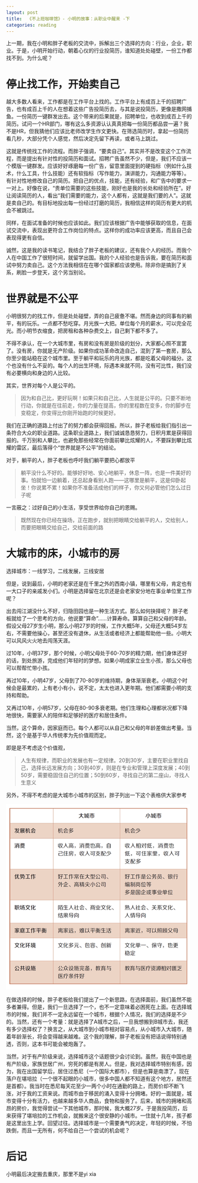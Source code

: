 ```yaml
---
layout: post
title:  《不上班咖啡馆》- 小明的故事：从职业中醒来 -下
categories: reading
---
```


上一期，我在小明和胖子老板的交流中，拆解出三个选择的方向：行业，企业，职业。于是，小明开始行动，朝着心仪的行业投简历，谁知道处处碰壁，一份工作都找不到。为什么呢？ 

# 停止找工作，开始卖自己

越大多数人看来，工作都是在工作平台上找的。工作平台上有成百上千的招聘广告，也有成百上千的人在想着这些广告投简历去，与其是说投简历，更像是撒网捕鱼。一份简历一键群发出去。这个带来的后果就是，招聘单位，也收到成百上千的简历。试问一个HR部门，哪有这么多资源认认真真把每一份简历都品尝一遍？我不是HR，但我猜他们应该比老师改学生作文更快。在筛选简历时，拿起一份简历看几秒，大部分凭个人感觉，然后决定先留下再读，或者马上跳过。

这就是传统找工作的流程。而胖子强调，“要卖自己”。其实并不是改变这个工作流程，而是提出有针对性的投简历和面试。招聘广告虽然不少，但是，我们不应该一个模版一键群发。应该好好琢磨每一份广告，留意里面提到的硬指标（例如什么技术，什么工具，什么技能）还有软指标（写作能力，演讲能力，沟通能力等等）。有针对性地修改自己的简历。把自己的优点，技能，还有经验，和广告中的要求一一对上。好像在说，“贵单位需要的这些技能，刚好也是我的长处和经验所在”。好让阅读简历的人，看出“我们需要的能力，这个人都有，这就是我们要的人”。这就是卖自己的。有目标地投出每一份经过打磨的简历，我相信这样的简历有更大的机会不被跳过。

同样，在面试准备的时候也应该如此。我们应该根据广告中能够获取的信息，在面试交流中，表现出更符合工作岗位的特点。这样你的成功率应该更高，而且自己会表现得更有自信。

诚然，这是我的读书笔记，我结合了胖子老板的建议，还有我个人的经历。而我个人在中国工作了很短时间，就留学出国。我的个人经验也是告诉我，要在简历和面试中努力卖自己。这个方法我相信在在哪个国家都应该使用。除非你是搞到了关系，刷脸一步登天，这个另当别论。


# 世界就是不公平

小明很努力的找工作，但是处处碰壁，弄的自己疲惫不堪。然而身边的同事有的躺平，有的玩乐。一点都不愁吃穿。月光族一大把。单位每个月的薪水，可以完全花光。而小明节衣缩食，把房租和各种杂费交上，自己剩下都不多了。

不得不承认，在一个大城市里，有房和没有房是阶级的划分，大家都心照不宣罢了。没有房，你就是无产阶级。如果你成功革命改造自己，混到了第一套房，那么你至少能站稳在这个城市里。至于躺平和玩乐的月光族，都是吃着父母的福分。这个也没有什么不妥的。每个人的出生环境，际遇本来就不同，没有可比性，我们没有必要横向和身边的人比较。


其实，世界对每个人是公平的。

> 因为和自己比，更好玩啊！如果只和自己比，人生就是公平的。只要不断地行动，你就是在往前走，你的力量在提高，你的里程数在变多，你的脚步在变稳定，你变得比你刚开始跑的时候更好。

我们在正确的道路上付出了的努力都会获得回报。所以，胖子老板给我们指引出一条符合大众的职业道路。这条职业道路上，我们诚诚恳恳努力，日积月累是获得回报的。千万别和人攀比，也避免那些经常在你面前攀比炫耀的人，不要踩到攀比炫耀的雷区，最后落得个“世界就是不公平”的结论。

对于，躺平的人，胖子老板也呼吁我们躺平要把心都放平

> 躺平没什么不好的。能够好好地、安心地躺平，休息一阵，也是一件美好的事。怕就怕一边躺着，还总起身看别人跑——这哪里是躺平，这是仰卧起坐！你说累不累！如果你不准备活成他们的样子，你又何必管他们怎么过日子呢

一言蔽之：过好自己的小生活，享受世界给你自己的恩赐。

> 既然现在你已经在操场，正在跑步，就别把眼睛交给躺平的人，交给别人，而要把眼睛交给自己，交给前面的路

# 大城市的床，小城市的房

选择城市：一线学习，二线发展，三线安居

但是，说到最后，小明的老家还是在千里之外的西南小镇，哪里有父母，肯定也有一大口子的亲戚发小们。小明是选择留在北京还是会老家安分地在事业单位里工作呢？

出去闯江湖没什么不好，归隐田园也是一种生活方式。那么如何抉择呢？ 胖子老板就给了一个思考的方向，他说要“算命”……计算寿命。算算自己和父母的年龄。假设父母27岁生小明，那么小明27岁的时候，工作大概5年，父母还大概54岁左右，不需要他操心，甚至还没有退休，从生活或者经济上都能帮助他一些。小明大可以风风火火地去闯荡天涯。

过10年，小明37岁，那个时候，小明父母处于60-70岁的精力期，他们身体还好的话，到处旅游，完成他们年轻时的梦想。如果小明成家立业生小孩，那么父母也可以帮帮忙带小孩。

再过10年，小明47岁，父母到了70-80岁的维持期，身体渐渐衰老。小明这个时候会是最累的，上有老小有小，说不定，太太也进入更年期。他们都需要小明的支持和帮助。

又再过10年，小明57岁，父母在80-90多衰老期。他们生理和心理都状况都下降地很快，需要家人的陪伴和足够好的医疗和居住条件。

当然，这个算命，因家庭而已。每个人都可以从自己和父母的年龄差做出考量。当然，这个是基于华人传统孝为先价值观而定。

即是是不考虑这个价值观，

> 人生有规律，而职业的发展也有一定规律。20到30岁，主要在职业里找自己，选择长远发展方向；30到40岁，则是在专业和管理上深度发展；40到50岁，需要稳固住自己的位置；50到60岁，寻找自己的第二座山，寻找人生意义

另外，不得不考虑的是大城市小城市的区别，胖子列出一下这个表格供大家参考

![不上班咖啡馆-大小城市.png](/assets/%E4%B8%8D%E4%B8%8A%E7%8F%AD%E5%92%96%E5%95%A1%E9%A6%86-%E5%A4%A7%E5%B0%8F%E5%9F%8E%E5%B8%82.png)

在做选择的时候，胖子老板给我们提出了一个新思路，在选择面前，我们虽然不能多者兼得。但是，我们一旦选择了一个，也不一定意味着必困死在上面。在选择城市的时候，我们并不一定永远留在一个城市，根据个人情况，我们的选择是不少的。当然，还有一个考量：就是选择了A城市之后，一旦我想搬到B城市去，我还有多少选择权了？换言之，从大城市到小城市相对容易点，从小城市入大城市，随着年龄渐长，将会变得越来越难。这个我的理解，胖子老板没有把话说得特别通透，否则，这本书可能会被炮轰了。

当然，对于有产阶级来说，选择城市这个话题很少会讨论到。虽然，我在中国也是有产阶级，家族世居广州，穷死的都是有房人。但是，我对选择城市特别有感，因为，我在出国留学后，居住过悉尼（一个国际大都市），但是也算是南漂了，现在落户在堪培拉（一个很不起眼的小城市，很多中国人都不知道有这个地方，居然还是首都）。我当时在悉尼每天花至少一两个小时在通勤的路上，而房价却不断飞涨，对于我的工资来说。而城市由于移民的涌入变得十分拥堵。好的一面就是，城市变得十分有活力，也越来越多华人商品，食物和服务了。后来，城市的拥堵和高昂的房价，我觉得尝试一下其他城市，那时候，我大概27岁。于是我投简历，后来获得了堪培拉的工作机会，就搬来这个很安静的小城市。一住就十几年，孩子都是这里出生上学。回望过往。选择城市是一个需要勇气的决定，年轻的时候，不怕跌倒，而且一无所有，何不给自己一个尝试的机会呢？

# 后记
小明最后决定搬去重庆，那里不是yi xia

<!--stackedit_data:
eyJoaXN0b3J5IjpbLTE1NjIxNTU5NTEsMTA0NjM1Njk0MiwtMT
A5NDcwNjEzMF19
-->